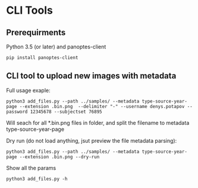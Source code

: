 # CLI Tools

## Prerequirments

Python 3.5 (or later) and panoptes-client

	pip install panoptes-client

## CLI tool to upload new images with metadata

Full usage exaple:

	python3 add_files.py --path ../samples/ --metadata type-source-year-page --extension .bin.png  --delimiter "-" --username denys.potapov --password 12345678 --subjectset 76895

Will seach for all \*.bin.png files in folder, and split the filename to metadata type-source-year-page

Dry run (do not load anything, jsut preview the file metadata parsing):

	python3 add_files.py --path ../samples/ --metadata type-source-year-page --extension .bin.png --dry-run

Show all the params

	python3 add_files.py -h
